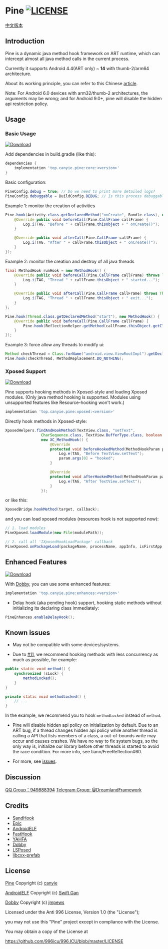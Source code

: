 # Pine [![LICENSE](https://img.shields.io/badge/license-Anti%20996-blue.svg)](https://github.com/996icu/996.ICU/blob/master/LICENSE)

[中文版本](README_cn.md)
## Introduction
Pine is a dynamic java method hook framework on ART runtime, which can intercept almost all java method calls in the current process.

Currently it supports Android 4.4(ART only) ~ **14** with thumb-2/arm64 architecture.

About its working principle, you can refer to this Chinese [article](https://canyie.github.io/2020/04/27/dynamic-hooking-framework-on-art/).

Note: For Android 6.0 devices with arm32/thumb-2 architectures, the arguments may be wrong; and for Android 9.0+, pine will disable the hidden api restriction policy.
## Usage
### Basic Usage
[![Download](https://img.shields.io/maven-central/v/top.canyie.pine/core.svg)](https://repo1.maven.org/maven2/top/canyie/pine/core/)

Add dependencies in build.gradle (like this):
```groovy
dependencies {
    implementation 'top.canyie.pine:core:<version>'
}
```
Basic configuration:
```java
PineConfig.debug = true; // Do we need to print more detailed logs?
PineConfig.debuggable = BuildConfig.DEBUG; // Is this process debuggable?
```

Example 1: monitor the creation of activities
```java
Pine.hook(Activity.class.getDeclaredMethod("onCreate", Bundle.class), new MethodHook() {
    @Override public void beforeCall(Pine.CallFrame callFrame) {
        Log.i(TAG, "Before " + callFrame.thisObject + " onCreate()");
    }

    @Override public void afterCall(Pine.CallFrame callFrame) {
        Log.i(TAG, "After " + callFrame.thisObject + " onCreate()");
    }
});
```

Example 2: monitor the creation and destroy of all java threads
```java
final MethodHook runHook = new MethodHook() {
    @Override public void beforeCall(Pine.CallFrame callFrame) throws Throwable {
        Log.i(TAG, "Thread " + callFrame.thisObject + " started...");
    }

    @Override public void afterCall(Pine.CallFrame callFrame) throws Throwable {
        Log.i(TAG, "Thread " + callFrame.thisObject + " exit...");
    }
};

Pine.hook(Thread.class.getDeclaredMethod("start"), new MethodHook() {
    @Override public void beforeCall(Pine.CallFrame callFrame) {
        Pine.hook(ReflectionHelper.getMethod(callFrame.thisObject.getClass(), "run"), runHook);
    }
});
```

Example 3: force allow any threads to modify ui:
```java
Method checkThread = Class.forName("android.view.ViewRootImpl").getDeclaredMethod("checkThread");
Pine.hook(checkThread, MethodReplacement.DO_NOTHING);
```

### Xposed Support
[![Download](https://img.shields.io/maven-central/v/top.canyie.pine/xposed.svg)](https://repo1.maven.org/maven2/top/canyie/pine/xposed/)

Pine supports hooking methods in Xposed-style and loading Xposed modules. (Only java method hooking is supported. Modules using unsupported features like Resource-hooking won't work.)
```groovy
implementation 'top.canyie.pine:xposed:<version>'
```
Directly hook methods in Xposed-style:
```java
XposedHelpers.findAndHookMethod(TextView.class, "setText",
                CharSequence.class, TextView.BufferType.class, boolean.class, int.class,
                new XC_MethodHook() {
                    @Override
                    protected void beforeHookedMethod(MethodHookParam param) throws Throwable {
                        Log.e(TAG, "Before TextView.setText");
                        param.args[0] = "hooked";
                    }

                    @Override
                    protected void afterHookedMethod(MethodHookParam param) throws Throwable {
                        Log.e(TAG, "After TextView.setText");
                    }
                });
```
or like this:
```java
XposedBridge.hookMethod(target, callback);
```

and you can load xposed modules (resources hook is not supported now):
```java
// 1. load modules
PineXposed.loadModule(new File(modulePath));

// 2. call all 'IXposedHookLoadPackage' callback
PineXposed.onPackageLoad(packageName, processName, appInfo, isFirstApp, classLoader);
```

## Enhanced Features
[![Download](https://img.shields.io/maven-central/v/top.canyie.pine/enhances.svg)](https://repo1.maven.org/maven2/top/canyie/pine/enhances/)

With [Dobby](https://github.com/jmpews/Dobby), you can use some enhanced features:
```groovy
implementation 'top.canyie.pine:enhances:<version>'
```

- Delay hook (aka pending hook) support, hooking static methods without initializing its declaring class immediately:
```java
PineEnhances.enableDelayHook();
```

## Known issues
- May not be compatible with some devices/systems.

- Due to [#11](https://github.com/canyie/pine/issues/11), we recommend hooking methods with less concurrency as much as possible, for example:
```java
public static void method() {
    synchronized (sLock) {
        methodLocked();
    }
}

private static void methodLocked() {
    // ...
}
```
In the example, we recommend you to hook `methodLocked` instead of `method`.

- Pine will disable hidden api policy on initialization by default. Due to an ART bug, if a thread changes hidden api policy while another thread is calling a API that lists members of a class, a out-of-bounds write may occur and causes crashes. We have no way to fix system bugs, so the only way is, initialize our library before other threads is started to avoid the race condition. For more info, see tiann/FreeReflection#60.

- For more, see [issues](https://github.com/canyie/pine/issues).

## Discussion
[QQ Group：949888394](https://shang.qq.com/wpa/qunwpa?idkey=25549719b948d2aaeb9e579955e39d71768111844b370fcb824d43b9b20e1c04)
[Telegram Group: @DreamlandFramework](https://t.me/DreamlandFramework)

## Credits
- [SandHook](https://github.com/ganyao114/SandHook)
- [Epic](https://github.com/tiann/epic)
- [AndroidELF](https://github.com/ganyao114/AndroidELF)
- [FastHook](https://github.com/turing-technician/FastHook)
- [YAHFA](https://github.com/PAGalaxyLab/YAHFA)
- [Dobby](https://github.com/jmpews/Dobby)
- [LSPosed](https://github.com/LSPosed/LSPosed)
- [libcxx-prefab](https://github.com/RikkaW/libcxx-prefab)

## License
[Pine](https://github.com/canyie/pine) Copyright (c) [canyie](http://github.com/canyie)

[AndroidELF](https://github.com/ganyao114/AndroidELF)  Copyright (c) [Swift Gan](https://github.com/ganyao114)

[Dobby](https://github.com/jmpews/Dobby)  Copyright (c) [jmpews](https://github.com/jmpews)

Licensed under the Anti 996 License, Version 1.0 (the "License");

you may not use this "Pine" project except in compliance with the License.

You may obtain a copy of the License at

https://github.com/996icu/996.ICU/blob/master/LICENSE
